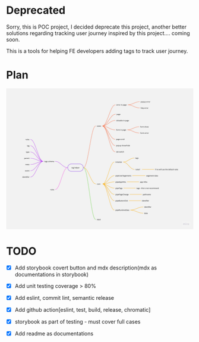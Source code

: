 # Deprecated
Sorry, this is POC project, I decided deprecate this project, another better solutions regarding tracking user journey inspired by this project.... coming soon.

This is a tools for helping FE developers adding tags to track user journey.

# Plan
![TA-helper](./TA-helper.jpg)
# TODO
- [x] Add storybook covert button and mdx description(mdx as documentations in storybook)
- [x] Add unit testing coverage > 80%
- [x] Add eslint, commit lint, semantic release
- [x] Add github action[eslint, test, build, release, chromatic]
- [x] storybook as part of testing - must cover full cases
- [x] Add readme as documentations

